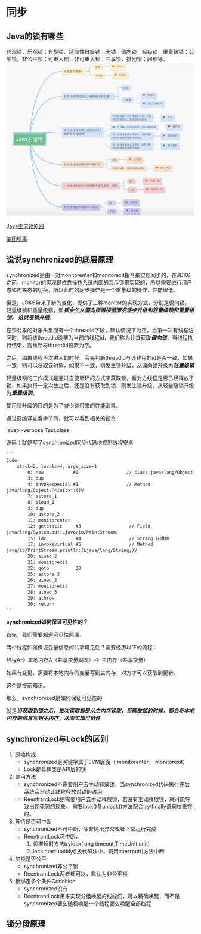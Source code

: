 # 同步

## Java的锁有哪些

悲观锁，乐观锁；自旋锁，适应性自旋锁；无锁，偏向锁，轻级锁，重量级锁；公平锁，非公平锁；可重入锁，非可重入锁；共享锁，排他锁；闭锁等。
![Java主流锁](assets/eef71e35fd85563bd869be921ee80a899c4257a09eac7af2d35d9e2035baeca6.png)  

[Java主流锁原图](https://www.processon.com/mindmap/5f43286a5653bb57696cba##)  

[美团锁事](https://tech.meituan.com/2018/11/15/java-lock.html)

## 说说synchronized的底层原理

synchronized是由一对monitorenter和monitorexit指令来实现同步的，在JDK6之前，monitor的实现是依靠操作系统内部的互斥锁来实现的，所以需要进行用户态和内核态的切换，所以此时的同步操作是一个重量级的操作，性能很低。

但是，JDK6带来了新的变化，提供了三种monitor的实现方式，分别是偏向锁，轻量级锁和重量级锁，即***锁会先从偏向锁再根据情况逐步升级到轻量级锁和重量级锁。 这就是锁升级***。

在锁对象的对象头里面有一个threadid字段，默认情况下为空，当第一次有线程访问时，则将该threadid设置为当前的线程id，我们称为让其获取***偏向锁***，当线程执行结束，则重新将threadid设置为空。

之后，如果线程再次进入的时候，会先判断threadid与该线程的id是否一致，如果一致，则可以获取该对象，如果不一致，则发生锁升级，从偏向锁升级为***轻量级锁***

轻量级锁的工作模式是通过自旋循环的方式来获取锁，看对方线程是否已经释放了锁，如果执行一定次数之后，还是没有获取到锁，则发生锁升级，从轻量级锁升级为***重量级锁***。

使用锁升级的目的是为了减少锁带来的性能消耗。

通过反编译查看字节码，就可以看到相关的指令

javap -verbose Test.class

源码：就是写了synchronized同步代码块控制线程安全

    ```
    Code:
        stack=2, locals=4, args_size=1
            0: new           #2                  // class java/lang/Object
            3: dup
            4: invokespecial #1                  // Method java/lang/Object."<init>":()V
            7: astore_1
            8: aload_1
            9: dup
            10: astore_2
            11: monitorenter
            12: getstatic     #3                  // Field java/lang/System.out:Ljava/io/PrintStream;
            15: ldc           #4                  // String 获得锁
            17: invokevirtual #5                  // Method java/io/PrintStream.println:(Ljava/lang/String;)V
            20: aload_2
            21: monitorexit
            22: goto          30
            25: astore_3
            26: aload_2
            27: monitorexit
            28: aload_3
            29: athrow
            30: return
    ```

**synchronized如何保证可见性的？**

首先，我们需要知道可见性原理。

两个线程如何保证变量信息的共享可见性？需要经历以下的流程：

线程A-》本地内存A（共享变量副本）-》主内存（共享变量）

如果有变更，需要将本地内存的变量写到主内存，对方才可以获取到更新。

这个是提前知识。

那么，synchronized是如何保证可见性的

就是***当获取到锁之后，每次读取都是从主内存读取，当释放锁的时候，都会将本地内存的信息写到主内存，从而实现可见性***

## synchronized与Lock的区别

1. 原始构成
    - synchronized是关键字属于JVM层面（ monitorenter， monitorexit）
    - Lock是具体类是API层的锁
2. 使用方法
    - synchronized不需要用户去手动释放锁，当synchronized代码执行完后系统会自动让线程释放对锁的占用
    - ReentrantLock则需要用户去手动释放锁，若没有主动释放锁，就可能导致出现死锁的现象。
        需要lock()各unlock()方法配合try/finally语句块来完成。
3. 等待是否可中断
    - synchronized不可中断，除非抛出异常或者正常运行完成
    - ReentrantLock可中断，
        1. 设置超时方法trylock(long timeout,TimeUnit unit)
        2. lockInterruptibly()放代码块中，调用interrput()方法中断
4. 加锁是否公平
    - synchronized非公平锁
    - ReentrantLock两者都可以，默认为非公平锁
5. 锁绑定多个条件Condition
    - synchronized没有
    - ReentrantLock用来实现分组唤醒的线程们，可以精确唤醒，而不是synchronized要么随机唤醒一个线程要么唤醒全部线程

## 锁分段原理

